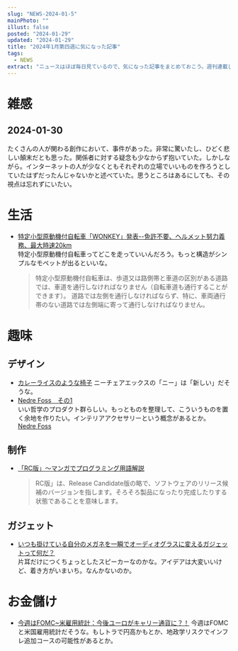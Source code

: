 ```yaml
---
slug: "NEWS-2024-01-5"
mainPhoto: ""
illust: false
posted: "2024-01-29"
updated: "2024-01-29"
title: "2024年1月第四週に気になった記事"
tags:
  - NEWS
extract: "ニュースはほぼ毎日見ているので、気になった記事をまとめておこう。週刊連載したい。"
---
```


# 雑感

## 2024-01-30

たくさんの人が関わる創作において、事件があった。非常に驚いたし、ひどく悲しい顛末だとも思った。関係者に対する疑念も少なからず抱いていた。しかしながら。インターネットの人が少なくともそれぞれの立場でいいものを作ろうとしていたはずだったんじゃないかと述べていた。思うところはあるにしても、その視点は忘れずにいたい。

# 生活

- [特定小型原動機付自転車「WONKEY」発表--免許不要、ヘルメット努力義務、最大時速20km](https://japan.cnet.com/article/35214525/)  
  特定小型原動機付自転車ってどこを走っていいんだろう。もっと構造がシンプルなモペットが出るといいな。  
  > 特定小型原動機付自転車は、歩道又は路側帯と車道の区別がある道路では、車道を通行しなければなりません（自転車道も通行することができます）。 道路では左側を通行しなければならず、特に、車両通行帯のない道路では左側端に寄って通行しなければなりません。

# 趣味

## デザイン

- [カレーライスのような椅子](https://www.1101.com/n/weeksdays/contents/54542?utm_source=rss&utm_medium=2024-1-29) 
  ニーチェアエックスの「ニー」は「新しい」だそうな。
- [Nedre Foss　その1](https://blog.excite.co.jp/dezagen/33660840/)  
  いい哲学のプロダクト群らしい。もっとものを整理して、こういうものを置く余地を作りたい。インテリアアクセサリーという概念があるとか。  
  [Nedre Foss](https://www.nedrefoss.com/)

## 制作

- [「RC版」～マンガでプログラミング用語解説](https://codezine.jp/article/detail/18663?p=5)  
  > RC版」は、Release Candidate版の略で、ソフトウェアのリリース候補のバージョンを指します。そろそろ製品になったり完成したりする状態であることを意味します。

## ガジェット

- [いつも掛けている自分のメガネを一瞬でオーディオグラスに変えるガジェットって何だ？](https://www.goodspress.jp/news/581474/)  
  片耳だけにつくちょっとしたスピーカーなのかな。アイデアは大変いいけど、着き方がいまいち。なんかないのか。

# お金儲け

- [今週はFOMC~米雇用統計：今後ユーロがキャリー通貨に？！](http://hiroko.yutaka-shoji.co.jp/2024/01/fomc.html) 
  今週はFOMCと米国雇用統計だそうな。もしトラで円高かもとか、地政学リスクでインフレ追加コースの可能性があるとか。